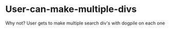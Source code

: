 # User-can-make-multiple-divs
Why not? User gets to make multiple search div's with dogpile on each one
